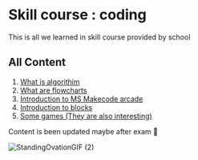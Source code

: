 # Skill course : coding

This is all we learned in skill course provided by school

## All Content

 
1. [What is algorithim](./whatisalgorithim.md)
2. [What are flowcharts](./whatareflowcharts.md)
3. [Introduction to MS Makecode arcade](./introductiontoacrade.md)
4. [Introduction to blocks](https://arcade.makecode.com/tutorials/intro)
5. [Some games (They are also interesting)](./somegames.md)

Content is been updated maybe after exam 🤣

![StandingOvationGIF (2)](https://github.com/HariharNautiyal2/notes/assets/134691036/8fa9a8d6-da76-4f66-97ed-5390ed5a9979)


